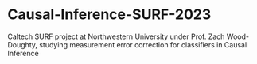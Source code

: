 # Causal-Inference-SURF-2023
Caltech SURF project at Northwestern University under Prof. Zach Wood-Doughty, studying measurement error correction for classifiers in Causal Inference
